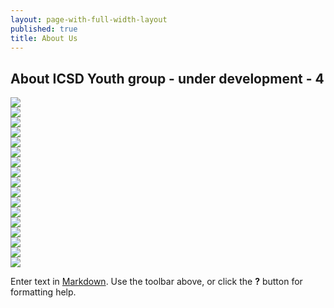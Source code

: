 ```yaml
---
layout: page-with-full-width-layout
published: true
title: About Us
---
```


## About ICSD Youth group - under development - 4

<div class="row">
  <div class="col-3">
  	<img src="/media/nextgen-img-1.jpg">
  </div>
  <div class="col-3">
  	<img src="/media/nextgen-img-2.jpg">
  </div>
  <div class="col-3">
  	<img src="/media/nextgen-img-3.jpg">
  </div>
  <div class="col-3">
  	<img src="/media/nextgen-img-4.jpg">
  </div>
  <div class="col-3">
  	<img src="/media/nextgen-img-5.jpg">
  </div>
  <div class="col-3">
  	<img src="/media/nextgen-img-6.jpg">
  </div>
  <div class="col-3">
  	<img src="/media/nextgen-img-7.jpg">
  </div>
  <div class="col-3">
  	<img src="/media/nextgen-img-8.jpg">
  </div>
  <div class="col-3">
  	<img src="/media/nextgen-img-9.jpg">
  </div>
  <div class="col-3">
  	<img src="/media/nextgen-img-10.jpg">
  </div>
  <div class="col-3">
  	<img src="/media/nextgen-img-11.jpg">
  </div>
  <div class="col-3">
  	<img src="/media/nextgen-img-12.jpg">
  </div>
  <div class="col-3">
  	<img src="/media/nextgen-img-13.jpg">
  </div>
  <div class="col-3">
  	<img src="/media/nextgen-img-14.jpg">
  </div>
  <div class="col-3">
  	<img src="/media/nextgen-img-15.jpg">
  </div>
  <div class="col-3">
  	<img src="/media/nextgen-img-16.jpg">
  </div>
  <div class="col-3">
  	<img src="/media/nextgen-img-17.jpg">
  </div>
</div>



Enter text in [Markdown](http://daringfireball.net/projects/markdown/). Use the toolbar above, or click the **?** button for formatting help.
